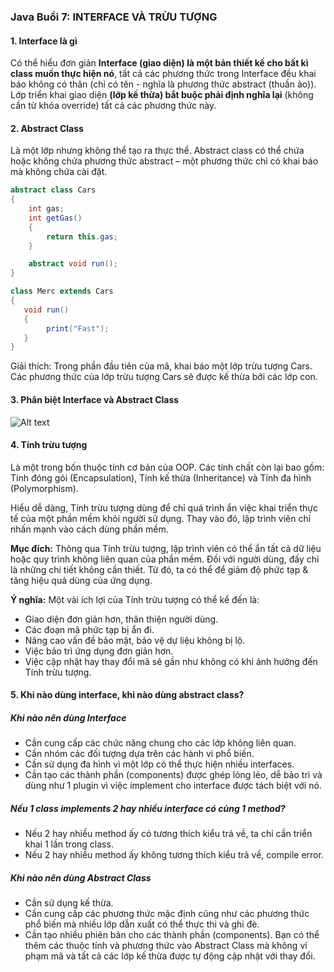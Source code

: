 ### Java Buổi 7: INTERFACE VÀ TRỪU TƯỢNG

#### 1. Interface là gì
Có thể hiểu đơn giản **Interface (giao diện) là một bản thiết kế cho bất kì class muốn thực hiện nó**, tất cả các phương thức trong Interface đều khai báo không có thân (chỉ có tên - nghĩa là phương thức abstract (thuần ảo)). Lớp triển khai giao diện **(lớp kế thừa) bắt buộc phải định nghĩa lại** (không cần từ khóa override) tất cả các phương thức này.

#### 2. Abstract Class
Là một lớp nhưng không thể tạo ra thực thể. Abstract class có thể chứa hoặc không chứa phương thức abstract – một phương thức chỉ có khai báo mà không chứa cài đặt.

```Java
abstract class Cars
{
	int gas;
	int getGas()
	{
	    return this.gas;
	}

	abstract void run();
}

class Merc extends Cars
{
   void run()
   {
        print("Fast");
   }
}
```

Giải thích: Trong phần đầu tiên của mã, khai báo một lớp trừu tượng Cars. Các phương thức của lớp trừu tượng Cars sẽ được kế thừa bởi các lớp con.

#### 3. Phân biệt Interface và Abstract Class

![Alt text](image.png)

#### 4. Tính trừu tượng
 Là một trong bốn thuộc tính cơ bản của OOP. Các tính chất còn lại bao gồm: Tính đóng gói (Encapsulation), Tính kế thừa (Inheritance) và Tính đa hình (Polymorphism).

Hiểu dễ dàng, Tính trừu tượng dùng để chỉ quá trình ẩn việc khai triển thực tế của một phần mềm khỏi người sử dụng. Thay vào đó, lập trình viên chỉ nhấn mạnh vào cách dùng phần mềm.

**Mục đích:** Thông qua Tính trừu tượng, lập trình viên có thể ẩn tất cả dữ liệu hoặc quy trình không liên quan của phần mềm. Đối với người dùng, đấy chỉ là những chi tiết không cần thiết. Từ đó, ta có thể để giảm độ phức tạp & tăng hiệu quả dùng của ứng dụng.

**Ý nghĩa:** Một vài ích lợi của Tính trừu tượng có thể kể đến là:
- Giao diện đơn giản hơn, thân thiện người dùng.
- Các đoạn mã phức tạp bị ẩn đi.
- Nâng cao vấn đề bảo mật, bảo vệ dự liệu không bị lộ.
- Việc bảo trì ứng dụng đơn giản hơn.
- Việc cập nhật hay thay đổi mã sẽ gần như không có khi ảnh hưởng đến Tính trừu tượng.

#### 5. Khi nào dùng interface, khi nào dùng abstract class?

##### Khi nào nên dùng Interface
- Cần cung cấp các chức năng chung cho các lớp không liên quan.
- Cần nhóm các đối tượng dựa trên các hành vi phổ biến.
- Cần sử dụng đa hình vì một lớp có thể thực hiện nhiều interfaces.
- Cần tạo các thành phần (components) được ghép lỏng lẻo, dễ bảo trì và dùng như 1 plugin vì việc implement cho interface được tách biệt với nó.
##### Nếu 1 class implements 2 hay nhiều interface có cùng 1 method?
- Nếu 2 hay nhiều method ấy có tương thích kiểu trả về, ta chỉ cần triển khai 1 lần trong class.
- Nếu 2 hay nhiều method ấy không tương thích kiểu trả về, compile error.

##### Khi nào nên dùng Abstract Class
- Cần sử dụng kế thừa.
- Cần cung cấp các phương thức mặc định cũng như các phương thức phổ biến mà nhiều lớp dẫn xuất có thể thực thi và ghi đè.
- Cần tạo nhiều phiên bản cho các thành phần (components). Bạn có thể thêm các thuộc tính và phương thức vào Abstract Class mà không vi phạm mã và tất cả các lớp kế thừa được tự động cập nhật với thay đổi.